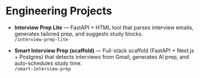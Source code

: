 ﻿# Engineering Projects

- **Interview Prep Lite** — FastAPI + HTML tool that parses interview emails, generates tailored prep, and suggests study blocks.  
  `/interview-prep-lite`

- **Smart Interview Prep (scaffold)** — Full-stack scaffold (FastAPI + Next.js + Postgres) that detects interviews from Gmail, generates AI prep, and auto-schedules study time.  
  `/smart-interview-prep`
